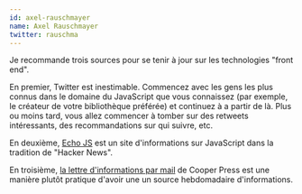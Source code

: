 ```yaml
---
id: axel-rauschmayer
name: Axel Rauschmayer
twitter: rauschma
---
```


Je recommande trois sources pour se tenir à jour sur les technologies "front end".

En premier, Twitter est inestimable. Commencez avec les gens les plus connus dans le domaine du JavaScript que vous connaissez (par exemple, le créateur de votre bibliothèque préférée) et continuez à a partir de là. Plus ou moins tard, vous allez commencer à tomber sur des retweets intéressants, des recommandations sur qui suivre, etc.

En deuxième, [Echo JS](http://www.echojs.com/) est un site d'informations sur JavaScript dans la tradition de "Hacker News".

En troisième, [la lettre d'informations par mail](https://cooperpress.com/) de Cooper Press est une manière plutôt pratique d'avoir une un source hebdomadaire d'informations.
